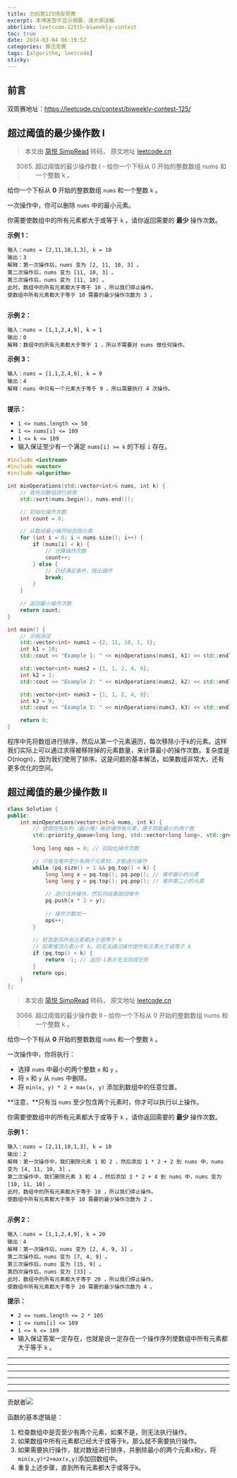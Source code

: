 ```yaml
---
title: 力扣第125场双周赛
excerpt: 本博客暂不显示摘要，请大家谅解
abbrlink: leetcode-125th-biweekly-contest
toc: true
date: 2024-03-04 06:19:52
categories: 算法竞赛
tags: [algorithm, leetcode]
sticky:
---
```


## 前言

双周赛地址：https://leetcode.cn/contest/biweekly-contest-125/

## 超过阈值的最少操作数 I


> 本文由 [简悦 SimpRead](http://ksria.com/simpread/) 转码， 原文地址 [leetcode.cn](https://leetcode.cn/problems/minimum-operations-to-exceed-threshold-value-i/description/)

> 3065. 超过阈值的最少操作数 I - 给你一个下标从 0 开始的整数数组 nums 和一个整数 k 。

给你一个下标从 **0** 开始的整数数组 `nums` 和一个整数 `k` 。

一次操作中，你可以删除 `nums` 中的最小元素。

你需要使数组中的所有元素都大于或等于 `k` ，请你返回需要的 **最少** 操作次数。

**示例 1：**

```
输入：nums = [2,11,10,1,3], k = 10
输出：3
解释：第一次操作后，nums 变为 [2, 11, 10, 3] 。
第二次操作后，nums 变为 [11, 10, 3] 。
第三次操作后，nums 变为 [11, 10] 。
此时，数组中的所有元素都大于等于 10 ，所以我们停止操作。
使数组中所有元素都大于等于 10 需要的最少操作次数为 3 。


```

**示例 2：**

```
输入：nums = [1,1,2,4,9], k = 1
输出：0
解释：数组中的所有元素都大于等于 1 ，所以不需要对 nums 做任何操作。

```

**示例 3：**

```
输入：nums = [1,1,2,4,9], k = 9
输出：4
解释：nums 中只有一个元素大于等于 9 ，所以需要执行 4 次操作。


```

**提示：**

*   `1 <= nums.length <= 50`
*   `1 <= nums[i] <= 109`
*   `1 <= k <= 109`
*   输入保证至少有一个满足 `nums[i] >= k` 的下标 `i` 存在。

```cpp
#include <iostream>
#include <vector>
#include <algorithm>

int minOperations(std::vector<int>& nums, int k) {
    // 首先对数组进行排序
    std::sort(nums.begin(), nums.end());

    // 初始化操作次数
    int count = 0;

    // 从数组最小端开始去除元素
    for (int i = 0; i < nums.size(); i++) {
        if (nums[i] < k) {
            // 计算操作次数
            count++;
        } else {
            // 已经满足条件，跳出循环
            break;
        }
    }
    
    // 返回最小操作次数
    return count;
}

int main() {
    // 示例测试
    std::vector<int> nums1 = {2, 11, 10, 1, 3};
    int k1 = 10;
    std::cout << "Example 1: " << minOperations(nums1, k1) << std::endl; // 应该输出 3

    std::vector<int> nums2 = {1, 1, 2, 4, 9};
    int k2 = 1;
    std::cout << "Example 2: " << minOperations(nums2, k2) << std::endl; // 应该输出 0

    std::vector<int> nums3 = {1, 1, 2, 4, 9};
    int k3 = 9;
    std::cout << "Example 3: " << minOperations(nums3, k3) << std::endl; // 应该输出 4

    return 0;
}
```

程序中先将数组进行排序，然后从第一个元素遍历，每次移除小于k的元素。这样我们实际上可以通过求得被移除掉的元素数量，来计算最小的操作次数。复杂度是O(nlogn)，因为我们使用了排序。这是问题的基本解法，如果数组非常大，还有更多优化的空间。

## 超过阈值的最少操作数 II

```cpp
class Solution {
public:
    int minOperations(vector<int>& nums, int k) {
        // 使用优先队列（最小堆）来存储所有元素，便于获取最小的两个数
        std::priority_queue<long long, std::vector<long long>, std::greater<long long>> pq(nums.begin(), nums.end());
        
        long long ops = 0; // 初始化操作次数

        // 只有当堆中至少有两个元素时，才能进行操作
        while (pq.size() > 1 && pq.top() < k) {
            long long x = pq.top(); pq.pop(); // 堆中最小的元素
            long long y = pq.top(); pq.pop(); // 堆中第二小的元素
            
            // 进行合并操作，然后将结果放回堆中
            pq.push(x * 2 + y);
            
            // 操作次数加一
            ops++;
        }
        
        // 检查是否所有元素都大于或等于 k
        // 如果堆顶元素小于 k，则无法通过操作使所有元素大于或等于 k
        if (pq.top() < k) {
            return -1; // 返回-1表示无法完成任务
        }
        return ops;
    }
};
```


> 本文由 [简悦 SimpRead](http://ksria.com/simpread/) 转码， 原文地址 [leetcode.cn](https://leetcode.cn/problems/minimum-operations-to-exceed-threshold-value-ii/description/)

> 3066. 超过阈值的最少操作数 II - 给你一个下标从 0 开始的整数数组 nums 和一个整数 k 。

给你一个下标从 **0** 开始的整数数组 `nums` 和一个整数 `k` 。

一次操作中，你将执行：

*   选择 `nums` 中最小的两个整数 `x` 和 `y` 。
*   将 `x` 和 `y` 从 `nums` 中删除。
*   将 `min(x, y) * 2 + max(x, y)` 添加到数组中的任意位置。

**注意，**只有当 `nums` 至少包含两个元素时，你才可以执行以上操作。

你需要使数组中的所有元素都大于或等于 `k` ，请你返回需要的 **最少** 操作次数。

**示例 1：**

```
输入：nums = [2,11,10,1,3], k = 10
输出：2
解释：第一次操作中，我们删除元素 1 和 2 ，然后添加 1 * 2 + 2 到 nums 中，nums 变为 [4, 11, 10, 3] 。
第二次操作中，我们删除元素 3 和 4 ，然后添加 3 * 2 + 4 到 nums 中，nums 变为 [10, 11, 10] 。
此时，数组中的所有元素都大于等于 10 ，所以我们停止操作。
使数组中所有元素都大于等于 10 需要的最少操作次数为 2 。


```

**示例 2：**

```
输入：nums = [1,1,2,4,9], k = 20
输出：4
解释：第一次操作后，nums 变为 [2, 4, 9, 3] 。
第二次操作后，nums 变为 [7, 4, 9] 。
第三次操作后，nums 变为 [15, 9] 。
第四次操作后，nums 变为 [33] 。
此时，数组中的所有元素都大于等于 20 ，所以我们停止操作。
使数组中所有元素都大于等于 20 需要的最少操作次数为 4 。

```

**提示：**

*   `2 <= nums.length <= 2 * 105`
*   `1 <= nums[i] <= 109`
*   `1 <= k <= 109`
*   输入保证答案一定存在，也就是说一定存在一个操作序列使数组中所有元素都大于等于 `k` 。

* * *

* * *

* * *

* * *

* * *

* * *

贡献者![](https://static.leetcode-cn.com/cn-legacy-assets/images/LeetCode_avatar.png)


函数的基本逻辑是：



1. 检查数组中是否至少有两个元素，如果不是，则无法执行操作。
2. 如果数组中所有元素都已经大于或等于k，那么就不需要执行操作。
3. 如果需要执行操作，就对数组进行排序，并删除最小的两个元素x和y，将`min(x,y)*2+max(x,y)`添加回数组中。
4. 重复上述步骤，直到所有元素都大于或等于k。

